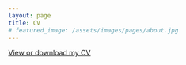 ```yaml
---
layout: page
title: CV
# featured_image: /assets/images/pages/about.jpg
---
```

<script>
  $(document).ready(function() {
  setTimeout(function() { $("#preloader").fadeOut(1500); }, 500)
});
</script>
<a href="/CV/cv_Sabina_Sagynbayeva.pdf" target="_blank">View or download my CV</a>